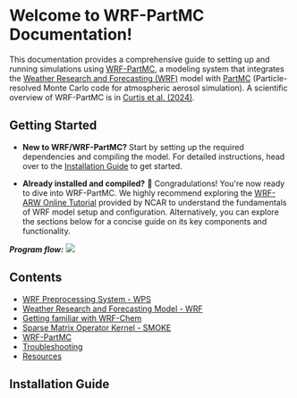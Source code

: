 # Welcome to WRF-PartMC Documentation!

This documentation provides a comprehensive guide to setting up and running simulations using 
[WRF-PartMC](https://github.com/open-atmos/wrf-partmc), a modeling system that integrates the 
[Weather Research and Forecasting (WRF)](https://www.mmm.ucar.edu/models/wrf) model with 
[PartMC](https://github.com/compdyn/partmc) (Particle-resolved Monte Carlo code for 
atmospheric aerosol simulation). A scientific overview of WRF-PartMC is in 
[Curtis et al. (2024)](https://egusphere.copernicus.org/preprints/2024/egusphere-2024-825/).

## Getting Started
* **New to WRF/WRF-PartMC?** Start by setting up the required dependencies and compiling the model. 
For detailed instructions, head over to the [Installation Guide](#installation-guide) to get started.

* **Already installed and compiled?** 🎉 Congradulations! You're now 
ready to dive into WRF-PartMC. We highly recommend 
exploring the [WRF-ARW Online Tutorial](https://www2.mmm.ucar.edu/wrf/OnLineTutorial/Introduction/index.php) 
provided by NCAR to understand the fundamentals of WRF model setup and configuration. Alternatively, you can 
explore the sections below for a concise guide on its key components and functionality. 

_**Program flow:**_
![](assets/img/anthro_emis.png)

## Contents
* [WRF Preprocessing System - WPS](wps.md)
* [Weather Research and Forecasting Model - WRF](wrf.md)
* [Getting familiar with WRF-Chem](wrf-chem.md)
* [Sparse Matrix Operator Kernel - SMOKE](smoke.md)
* [WRF-PartMC](wrf-partmc.md)
* [Troubleshooting](troubleshooting.md)
* [Resources](resources.md)

## Installation Guide